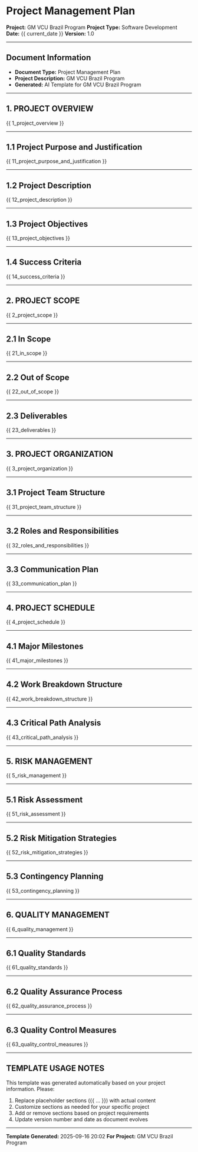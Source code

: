 # Project Management Plan

**Project:** GM VCU Brazil Program
**Project Type:** Software Development
**Date:** {{ current_date }}
**Version:** 1.0

---

## Document Information
- **Document Type:** Project Management Plan
- **Project Description:** GM VCU Brazil Program
- **Generated:** AI Template for GM VCU Brazil Program

---

## 1. PROJECT OVERVIEW

{{ 1_project_overview }}

---

## 1.1 Project Purpose and Justification

{{ 11_project_purpose_and_justification }}

---

## 1.2 Project Description

{{ 12_project_description }}

---

## 1.3 Project Objectives

{{ 13_project_objectives }}

---

## 1.4 Success Criteria

{{ 14_success_criteria }}

---

## 2. PROJECT SCOPE

{{ 2_project_scope }}

---

## 2.1 In Scope

{{ 21_in_scope }}

---

## 2.2 Out of Scope

{{ 22_out_of_scope }}

---

## 2.3 Deliverables

{{ 23_deliverables }}

---

## 3. PROJECT ORGANIZATION

{{ 3_project_organization }}

---

## 3.1 Project Team Structure

{{ 31_project_team_structure }}

---

## 3.2 Roles and Responsibilities

{{ 32_roles_and_responsibilities }}

---

## 3.3 Communication Plan

{{ 33_communication_plan }}

---

## 4. PROJECT SCHEDULE

{{ 4_project_schedule }}

---

## 4.1 Major Milestones

{{ 41_major_milestones }}

---

## 4.2 Work Breakdown Structure

{{ 42_work_breakdown_structure }}

---

## 4.3 Critical Path Analysis

{{ 43_critical_path_analysis }}

---

## 5. RISK MANAGEMENT

{{ 5_risk_management }}

---

## 5.1 Risk Assessment

{{ 51_risk_assessment }}

---

## 5.2 Risk Mitigation Strategies

{{ 52_risk_mitigation_strategies }}

---

## 5.3 Contingency Planning

{{ 53_contingency_planning }}

---

## 6. QUALITY MANAGEMENT

{{ 6_quality_management }}

---

## 6.1 Quality Standards

{{ 61_quality_standards }}

---

## 6.2 Quality Assurance Process

{{ 62_quality_assurance_process }}

---

## 6.3 Quality Control Measures

{{ 63_quality_control_measures }}

---


## TEMPLATE USAGE NOTES

This template was generated automatically based on your project information. Please:

1. Replace placeholder sections ({{ ... }}) with actual content
2. Customize sections as needed for your specific project
3. Add or remove sections based on project requirements
4. Update version number and date as document evolves

---

**Template Generated:** 2025-09-16 20:02
**For Project:** GM VCU Brazil Program
